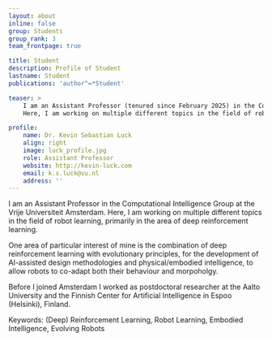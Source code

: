 ```yaml
---
layout: about
inline: false
group: Students
group_rank: 3
team_frontpage: true

title: Student
description: Profile of Student
lastname: Student
publications: 'author^=*Student'

teaser: >
    I am an Assistant Professor (tenured since February 2025) in the Computational Intelligence Group at the Vrije Universiteit Amsterdam, where I lead the Luck Lab.
    Here, I am working on multiple different topics in the field of robot learning, primarily in the area of deep reinforcement learning.

profile:
    name: Dr. Kevin Sebastian Luck
    align: right
    image: luck_profile.jpg
    role: Assistant Professor
    website: http://kevin-luck.com
    email: k.s.luck@vu.nl
    address: ''
---
```


I am an Assistant Professor in the Computational Intelligence Group at the Vrije Universiteit Amsterdam. Here, I am working on multiple different topics in the field of robot learning, primarily in the area of deep reinforcement learning.

One area of particular interest of mine is the combination of deep reinforcement learning with evolutionary principles, for the development of AI-assisted design methodologies and physical/embodied intelligence, to allow robots to co-adapt both their behaviour and morpoholgy.

Before I joined Amsterdam I worked as postdoctoral researcher at the Aalto University and the Finnish Center for Artificial Intelligence in Espoo (Helsinki), Finland.

Keywords: (Deep) Reinforcement Learning, Robot Learning, Embodied Intelligence, Evolving Robots
